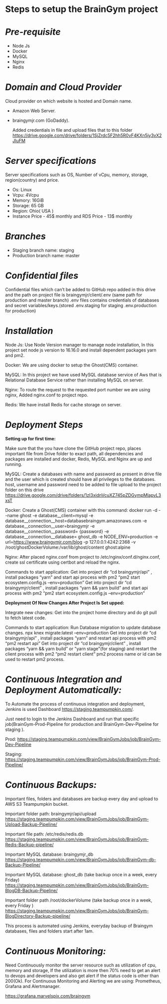 # Steps to setup the BrainGym project

 # *Pre-requisite*
- Node Js
- Docker
- MySQL
- Nginx
- Redis 

# *Domain and Cloud Provider*
Cloud provider on which website is hosted and Domain name.
- Amazon Web Server.
- braingymjr.com (GoDaddy).

  Added credentials in file and upload files that to this folder https://drive.google.com/drive/folders/1SjZrdc5F2hh5R0vF4KXn5jy3vX2JIuFM
    
# *Server specifications*
Server specifications such as OS, Number of vCpu, memory, storage, region(country) and price.
 - Os: Linux
 - Vcpu: 4Vcpu
 - Memory: 16GiB
 - Storage: 65 GB
 - Region: Ohio( USA )
 - Instance Price - 45$ monthly and RDS Price - 13$ monthly

# *Branches*
- Staging branch name: staging
- Production branch name: master

# *Confidential files*
Confidential files which can’t be added to GitHub repo added in this drive and the path on project file is braingymjr/client/.env (same path for production and master branch)
.env files contains credentials of databases and secret variables/keys.(stored .env.staging for staging .env.production for production)

# *Installation*
Node Js: 
Use Node Version manager to manage node installation, In this project set node js version to 16.16.0 and install dependent packages yarn and pm2.

Docker:
We are using docker to setup the Ghost(CMS) container. 

MySQL:
In this project we have used MySQL database service of Aws that is Relational Database Service rather than installing MySQL on server. 

Nginx:
To route the request to the requested port number we are using nginx, Added nginx.conf to project repo.

Redis: 
We have install Redis for cache storage on server.

# *Deployment Steps*

__Setting up for first time:__

Make sure that the you have clone the GitHub project repo, places important file from Drive folder to exact path, all dependencies and packages are installed and docker, Redis, MySQL and Nginx are up and running.

MySQL:
Create a databases with name and password as present in drive file and the user which is created should have all privileges to the databases. host, username and password need to be added to  file upload to the project folder on this drive https://drive.google.com/drive/folders/1zI3xidnVcuXZ745pZDGympMlapvL3xsT

Docker:
Create a Ghost(CMS) container with this command:
docker run -d --name ghost -e database__client=mysql -e database__connection__host=databasebraingym.amazonaws.com -e database__connection__user=braingymjr -e database__connection__password= {password} -e database__connection__database= ghost_db -e NODE_ENV=production -e url=https://www.braingymjr.com/blog -p 127.0.0.1:4242:2368 -v /root/ghostDockerVolume:/var/lib/ghost/content ghost:alpine

Nginx:
After placed nginx.conf from project to /etc/nginx/conf.d/nginx.conf, create ssl certificate using certbot and reload the nginx.

Commands to start application:
Get into project dir “cd braingymjr/api” , install packages “yarn”  and start api process with pm2 “pm2 start ecosystem.config.js –env=production”
Get into project dir “cd braingymjr/client” , install packages “yarn && yarn build”  and start api process with pm2 “pm2 start ecosystem.config.js –env=production”

__Deployment Of New Changes After Project Is Set upped:__

Integrate new changes:
Get into the project home directory and do git pull to fetch latest code.

Commands to start application:
Run Database migration to update database changes. npx knex migrate:latest –env=production
Get into project dir “cd braingymjr/api” , install packages “yarn”  and restart api process with pm2 “pm2 restart api”
Get into project dir “cd braingymjr/client” , install packages “yarn && yarn build” or "yarn stage"(for staging)  and restart the client process with pm2 “pm2 restart client”
pm2 process name or id can be used to restart pm2 process.


# *Continuous Integration and Deployment Automatically:*
To Automate the process of continuous integration and deployment, Jenkins is used Dashboard https://staging.teampumpkin.com/.

Just need to login to the Jenkins Dashboard and run that specific job(BrainGym-Prod-Pipeline for production and BrainGym-Dev-Pipeline for staging ).

Prod: https://staging.teampumpkin.com/view/BrainGymJobs/job/BrainGym-Dev-Pipeline

Staging: https://staging.teampumpkin.com/view/BrainGymJobs/job/BrainGym-Prod-Pipeline/

# *Continuous Backups:*

Important files, folders and databases are backup every day and upload to AWS S3 Teampumpkin bucket.


Important folder path: braingymjr/api/upload https://staging.teampumpkin.com/view/BrainGymJobs/job/BrainGym-Upload-Backup-Pipeline/


Important file path: /etc/redis/redis.db https://staging.teampumpkin.com/view/BrainGymJobs/job/BrainGym-Redis-Backup-pipeline/


Important MySQL database: braingymjr_db https://staging.teampumpkin.com/view/BrainGymJobs/job/BrainGym-db-Backup-Pipeline/


Important MySQL database: ghost_db (take backup once in a week, every Friday) https://staging.teampumpkin.com/view/BrainGymJobs/job/BrainGym-BlogDB-Backup-Pipeline/


Important folder path /root/dockerVolume (take backup once in a week, every Friday ) https://staging.teampumpkin.com/view/BrainGymJobs/job/BrainGym-BlogDirectory-Backup-pipeline/


This process is automated using Jenkins, everyday backup of Braingym databases, files and folders start after 1am. 


# *Continuous Monitoring:*
Need Continuously monitor the server resource such as utilization of cpu, memory and storage, If the utilization is more then 70% need to get an alert to devops and developers and also get alert if the status code is other than 200(Ok).
For Continuous Monitoring and Alerting we are using: Prometheus, Grafana and Alertmanager.

https://grafana.marvelspix.com/braingym
